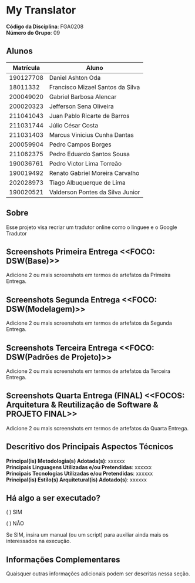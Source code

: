 # My Translator

**Código da Disciplina**: FGA0208<br>
**Número do Grupo**: 09<br>

## Alunos
|Matrícula | Aluno |
| -- | -- |
| 190127708  |  Daniel Ashton Oda |
| 18011332  |  Francisco Mizael Santos da Silva |
| 200049020  |  Gabriel Barbosa Alencar |
| 200020323  |  Jefferson Sena Oliveira |
| 211041043  |  Juan Pablo Ricarte de Barros  |
| 211031744  |  Júlio César Costa |
| 211031403  |  Marcus Vinicius Cunha Dantas |
| 200059904  |  Pedro Campos Borges |
| 211062375  |  Pedro Eduardo Santos Sousa |
| 190036761  |  Pedro Victor Lima Torreão |
| 190019492  |  Renato Gabriel Moreira Carvalho |
| 202028973  |  Tiago Albuquerque de Lima |
| 190020521  |  Valderson Pontes da Silva Junior |

## Sobre 
Esse projeto visa recriar um tradutor online como o linguee e o Google Tradutor

## Screenshots Primeira Entrega <<FOCO: DSW(Base)>>
Adicione 2 ou mais screenshots em termos de artefatos da Primeira Entrega.

## Screenshots Segunda Entrega <<FOCO: DSW(Modelagem)>>
Adicione 2 ou mais screenshots em termos de artefatos da Segunda Entrega.

## Screenshots Terceira Entrega <<FOCO: DSW(Padrões de Projeto)>>
Adicione 2 ou mais screenshots em termos de artefatos da Terceira Entrega.

## Screenshots Quarta Entrega (FINAL) <<FOCOS: Arquitetura & Reutilização de Software & PROJETO FINAL>>
Adicione 2 ou mais screenshots em termos de artefatos da Quarta Entrega.

## Descritivo dos Principais Aspectos Técnicos 
**Principal(is) Metodologia(s) Adotada(s)**: xxxxxx<br>
**Principais Linguagens Utilizadas e/ou Pretendidas**: xxxxxx<br>
**Principais Tecnologias Utilizadas e/ou Pretendidas**: xxxxxx<br>
**Principal(is) Estilo(s) Arquitetural(is) Adotado(s)**: xxxxxx<br>

## Há algo a ser executado?

( ) SIM

( ) NÃO

Se SIM, insira um manual (ou um script) para auxiliar ainda mais os interessados na execução.

## Informações Complementares 
Quaisquer outras informações adicionais podem ser descritas nessa seção.
